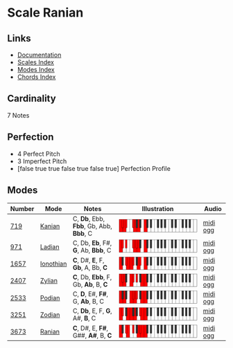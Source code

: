 # Scale Ranian

## Links

- [Documentation](index.md)
- [Scales Index](Scales.md)
- [Modes Index](Modes.md)
- [Chords Index](Chords.md)

## Cardinality

7 Notes

## Perfection

- 4 Perfect Pitch
- 3 Imperfect Pitch
- [false true true false true false true] Perfection Profile

## Modes

| Number | Mode | Notes | Illustration | Audio |
|--------|------|-------|--------------|-------|
| [719](https://ianring.com/musictheory/scales/719) | [Kanian](ModeKanian.md) | C, **Db**, Ebb, **Fbb**, Gb, Abb, **Bbb**, C | ![CNaturalKanian](ModeCNaturalKanian.png) | [midi](ModeCNaturalKanian.mid) [ogg](ModeCNaturalKanian.ogg) | 
| [971](https://ianring.com/musictheory/scales/971) | [Ladian](ModeLadian.md) | C, Db, **Eb**, F#, **G**, Ab, **Bbb**, C | ![CNaturalLadian](ModeCNaturalLadian.png) | [midi](ModeCNaturalLadian.mid) [ogg](ModeCNaturalLadian.ogg) | 
| [1657](https://ianring.com/musictheory/scales/1657) | [Ionothian](ModeIonothian.md) | **C**, D#, **E**, F, **Gb**, A, Bb, **C** | ![CNaturalIonothian](ModeCNaturalIonothian.png) | [midi](ModeCNaturalIonothian.mid) [ogg](ModeCNaturalIonothian.ogg) | 
| [2407](https://ianring.com/musictheory/scales/2407) | [Zylian](ModeZylian.md) | **C**, Db, **Ebb**, F, Gb, **Ab**, B, **C** | ![CNaturalZylian](ModeCNaturalZylian.png) | [midi](ModeCNaturalZylian.mid) [ogg](ModeCNaturalZylian.ogg) | 
| [2533](https://ianring.com/musictheory/scales/2533) | [Podian](ModePodian.md) | C, **D**, E#, **F#**, G, **Ab**, B, C | ![CNaturalPodian](ModeCNaturalPodian.png) | [midi](ModeCNaturalPodian.mid) [ogg](ModeCNaturalPodian.ogg) | 
| [3251](https://ianring.com/musictheory/scales/3251) | [Zodian](ModeZodian.md) | C, **Db**, E, F, **G**, A#, **B**, C | ![CNaturalZodian](ModeCNaturalZodian.png) | [midi](ModeCNaturalZodian.mid) [ogg](ModeCNaturalZodian.ogg) | 
| [3673](https://ianring.com/musictheory/scales/3673) | [Ranian](ModeRanian.md) | **C**, D#, E, **F#**, G##, **A#**, B, **C** | ![CNaturalRanian](ModeCNaturalRanian.png) | [midi](ModeCNaturalRanian.mid) [ogg](ModeCNaturalRanian.ogg) | 
